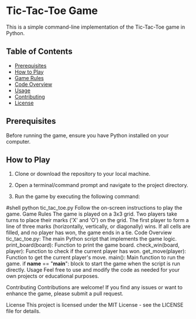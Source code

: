 # Tic-Tac-Toe Game

This is a simple command-line implementation of the Tic-Tac-Toe game in Python.

## Table of Contents

- [Prerequisites](#prerequisites)
- [How to Play](#how-to-play)
- [Game Rules](#game-rules)
- [Code Overview](#code-overview)
- [Usage](#usage)
- [Contributing](#contributing)
- [License](#license)

## Prerequisites

Before running the game, ensure you have Python installed on your computer.

## How to Play

1. Clone or download the repository to your local machine.

2. Open a terminal/command prompt and navigate to the project directory.

3. Run the game by executing the following command:

 #shell
   python tic_tac_toe.py
Follow the on-screen instructions to play the game.
Game Rules
The game is played on a 3x3 grid.
Two players take turns to place their marks ('X' and 'O') on the grid.
The first player to form a line of three marks (horizontally, vertically, or diagonally) wins.
If all cells are filled, and no player has won, the game ends in a tie.
Code Overview
tic_tac_toe.py: The main Python script that implements the game logic.
print_board(board): Function to print the game board.
check_win(board, player): Function to check if the current player has won.
get_move(player): Function to get the current player's move.
main(): Main function to run the game.
if __name__ == "__main__": block to start the game when the script is run directly.
Usage
Feel free to use and modify the code as needed for your own projects or educational purposes.

Contributing
Contributions are welcome! If you find any issues or want to enhance the game, please submit a pull request.

License
This project is licensed under the MIT License - see the LICENSE file for details.


